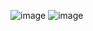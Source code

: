 ![image](https://github.com/Rahul-chaurasiya/Leetcode-Practice-Problem/assets/77222540/894216a2-0db1-4f57-abef-f3e15f0e8909)
![image](https://github.com/Rahul-chaurasiya/Leetcode-Practice-Problem/assets/77222540/826272ff-a69b-464c-b42a-4cba151362c8)
